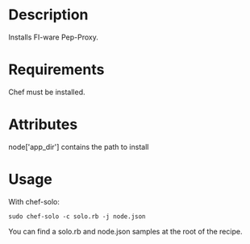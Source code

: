 Description
===========

Installs FI-ware Pep-Proxy.

Requirements
============

Chef must be installed.

Attributes
==========

node['app_dir'] contains the path to install

Usage
=====

With chef-solo:

    sudo chef-solo -c solo.rb -j node.json

You can find a solo.rb and node.json samples at the root of the recipe.
